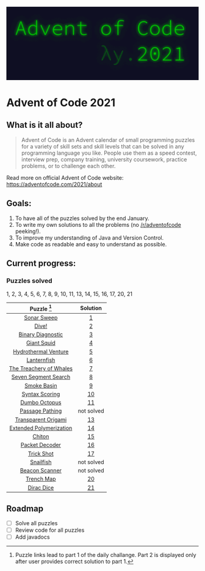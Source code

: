 <p align="center">
   <img src="https://github.com/mtsochacki/advent-of-code/blob/master/2021/assets/aoc2021.gif" />
</p>

# Advent of Code 2021
## What is it all about?

> Advent of Code is an Advent calendar of small programming puzzles for a variety of skill sets and skill levels that can be solved in any programming language you like. People use them as a speed contest, interview prep, company training, university coursework, practice problems, or to challenge each other.

Read more on official Advent of Code website: https://adventofcode.com/2021/about

## Goals:
1. To have all of the puzzles solved by the end January.
2. To write my own solutions to all the problems (no [/r/adventofcode](https://www.reddit.com/r/adventofcode/) peeking!).
3. To improve my understanding of Java and Version Control.
4. Make code as readable and easy to understand as possible.

## Current progress:
### Puzzles solved
1, 2, 3, 4, 5, 6, 7, 8, 9, 10, 11, 13, 14, 15, 16, 17, 20, 21

|                           Puzzle [^1]                           |                                       Solution                                       |
|:---------------------------------------------------------------:|:------------------------------------------------------------------------------------:|
|       [Sonar Sweep](https://adventofcode.com/2021/day/1)        | [1](https://github.com/mtsochacki/advent-of-code/tree/master/2021/day01/day01.java)  |
|          [Dive!](https://adventofcode.com/2021/day/2)           | [2](https://github.com/mtsochacki/advent-of-code/tree/master/2021/day02/day02.java)  | 
|    [Binary Diagnostic](https://adventofcode.com/2021/day/3)     | [3](https://github.com/mtsochacki/advent-of-code/tree/master/2021/day03/day03.java)  | 
|       [Giant Squid](https://adventofcode.com/2021/day/4)        | [4](https://github.com/mtsochacki/advent-of-code/tree/master/2021/day04/day04.java)  |
|   [Hydrothermal Venture](https://adventofcode.com/2021/day/5)   | [5](https://github.com/mtsochacki/advent-of-code/tree/master/2021/day05/day05.java)  |
|       [Lanternfish](https://adventofcode.com/2021/day/6)        | [6](https://github.com/mtsochacki/advent-of-code/tree/master/2021/day06/day06.java)  |
| [The Treachery of Whales](https://adventofcode.com/2021/day/7)  | [7](https://github.com/mtsochacki/advent-of-code/tree/master/2021/day07/day07.java)  |
|   [Seven Segment Search](https://adventofcode.com/2021/day/8)   | [8](https://github.com/mtsochacki/advent-of-code/tree/master/2021/day08/day08.java)  |
|       [Smoke Basin](https://adventofcode.com/2021/day/9)        | [9](https://github.com/mtsochacki/advent-of-code/blob/master/2021/day09/day09.java)  |
|     [Syntax Scoring](https://adventofcode.com/2021/day/10)      | [10](https://github.com/mtsochacki/advent-of-code/blob/master/2021/day10/day10.java) |
|      [Dumbo Octopus](https://adventofcode.com/2021/day/11)      | [11](https://github.com/mtsochacki/advent-of-code/blob/master/2021/day11/day11.java) |
|     [Passage Pathing](https://adventofcode.com/2021/day/12)     |                                      not solved                                      |
|   [Transparent Origami](https://adventofcode.com/2021/day/13)   | [13](https://github.com/mtsochacki/advent-of-code/blob/master/2021/day13/day13.java) |
| [Extended Polymerization](https://adventofcode.com/2021/day/14) | [14](https://github.com/mtsochacki/advent-of-code/blob/master/2021/day14/day14.java) |
|         [Chiton](https://adventofcode.com/2021/day/15)          | [15](https://github.com/mtsochacki/advent-of-code/blob/master/2021/day15/day15.java) |
|     [Packet Decoder](https://adventofcode.com/2021/day/16)      | [16](https://github.com/mtsochacki/advent-of-code/blob/master/2021/day16/day16.java) |
|       [Trick Shot](https://adventofcode.com/2021/day/17)        | [17](https://github.com/mtsochacki/advent-of-code/blob/master/2021/day17/day17.java) |
|        [Snailfish](https://adventofcode.com/2021/day/18)        |                                      not solved                                      |
|     [Beacon Scanner](https://adventofcode.com/2021/day/19)      |                                      not solved                                      |
|       [Trench Map](https://adventofcode.com/2021/day/20)        | [20](https://github.com/mtsochacki/advent-of-code/blob/master/2021/day20/day20.java) |
|       [Dirac Dice](https://adventofcode.com/2021/day/21)        | [21](https://github.com/mtsochacki/advent-of-code/blob/master/2021/day21/Day21.java) |

[^1]: Puzzle links lead to part 1 of the daily challange. Part 2 is displayed only after user provides correct solution to part 1.


## Roadmap

- [ ] Solve all puzzles
- [ ] Review code for all puzzles
- [ ] Add javadocs
